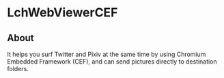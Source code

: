 # LchWebViewerCEF
## About
It helps you surf Twitter and Pixiv at the same time by using Chromium Embedded Framework (CEF), and can send pictures directly to destination folders.
